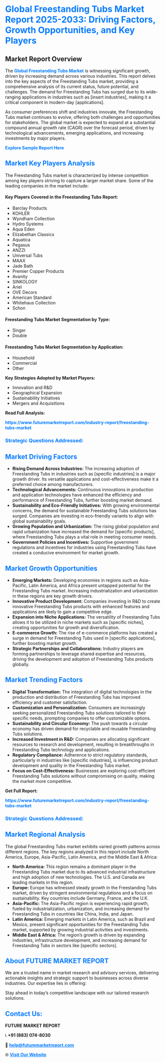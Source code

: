 <h1 style="color: #007BFF;">Global Freestanding Tubs Market Report 2025-2033: Driving Factors, Growth Opportunities, and Key Players</h1>

<section id="overview">
<h2>Market Report Overview</h2>
<p>The <a href="https://www.futuremarketreport.com/industry-report/freestanding-tubs-market" style="color: #007BFF; text-decoration: none;"><strong>Global Freestanding Tubs Market</strong></a> is witnessing significant growth, driven by increasing demand across various industries. This report delves into the key aspects of the Freestanding Tubs market, providing a comprehensive analysis of its current status, future potential, and challenges. The demand for Freestanding Tubs has surged due to its wide-ranging applications in industries such as [insert industries], making it a critical component in modern-day [applications].</p>
<p>As consumer preferences shift and industries innovate, the Freestanding Tubs market continues to evolve, offering both challenges and opportunities for stakeholders. The global market is expected to expand at a substantial compound annual growth rate (CAGR) over the forecast period, driven by technological advancements, emerging applications, and increasing investments by major players.</p>
</section>

<section id="overview">
<p><a href="https://www.futuremarketreport.com/request-sample/reportId=105605" style="color: #007BFF; text-decoration: none;"><strong>Explore Sample Report Here</strong></a></p>
</section>

<section id="key-players">
<h2 style="color: #007BFF;">Market Key Players Analysis</h2>
<p>The Freestanding Tubs market is characterized by intense competition among key players striving to capture a larger market share. Some of the leading companies in the market include:</p>
<h4>Key Players Covered in the Freestanding Tubs Report:</h4>
<ul><li>Barclay Products</li><li>KOHLER</li><li>Wyndham Collection</li><li>Hydro Systems</li><li>Aqua Eden</li><li>Elizabethan Classics</li><li>Aquatica</li><li>Pegasus</li><li>ANZZI</li><li>Universal Tubs</li><li>MAAX</li><li>Jade Bath</li><li>Premier Copper Products</li><li>Avanity</li><li>SINKOLOGY</li><li>Ariel</li><li>OVE Decors</li><li>American Standard</li><li>Whitehaus Collection</li><li>Schon</li></ul>
<h4>Freestanding Tubs Market Segmentation by Type:</h4>
<ul><li>Singer</li><li>Double</li></ul>

<h4>Freestanding Tubs Market Segmentation by Application:</h4>
<ul><li>Household</li><li>Commercial</li><li>Other</li></ul>
<p><strong>Key Strategies Adopted by Market Players:</strong></p>
<ul>
<li>Innovation and R&D</li>
<li>Geographical Expansion</li>
<li>Sustainability Initiatives</li>
<li>Mergers and Acquisitions</li>
</ul>
</section>

<section>
<p><strong>Read Full Analysis: </strong></p><a href="https://www.futuremarketreport.com/industry-report/freestanding-tubs-market" style="color: #007BFF; text-decoration: none;"><strong>https://www.futuremarketreport.com/industry-report/freestanding-tubs-market</strong></a>
<h3 style="color: #007BFF;">Strategic Questions Addressed:</h3>
</section>

<section id="driving-factors">
<h2 style="color: #007BFF;">Market Driving Factors</h2>
<ul>
<li><strong>Rising Demand Across Industries:</strong> The increasing adoption of Freestanding Tubs in industries such as [specific industries] is a major growth driver. Its versatile applications and cost-effectiveness make it a preferred choice among manufacturers.</li>
<li><strong>Technological Advancements:</strong> Continuous innovations in production and application technologies have enhanced the efficiency and performance of Freestanding Tubs, further boosting market demand.</li>
<li><strong>Sustainability and Eco-Friendly Initiatives:</strong> With growing environmental concerns, the demand for sustainable Freestanding Tubs solutions has surged. Companies are investing in eco-friendly variants to align with global sustainability goals.</li>
<li><strong>Growing Population and Urbanization:</strong> The rising global population and rapid urbanization have increased the demand for [specific products], where Freestanding Tubs plays a vital role in meeting consumer needs.</li>
<li><strong>Government Policies and Incentives:</strong> Supportive government regulations and incentives for industries using Freestanding Tubs have created a conducive environment for market growth.</li>
</ul>
</section>

<section id="growth-opportunities">
<h2 style="color: #007BFF;">Market Growth Opportunities</h2>
<ul>
<li><strong>Emerging Markets:</strong> Developing economies in regions such as Asia-Pacific, Latin America, and Africa present untapped potential for the Freestanding Tubs market. Increasing industrialization and urbanization in these regions are key growth drivers.</li>
<li><strong>Innovative Product Development:</strong> Companies investing in R&D to create innovative Freestanding Tubs products with enhanced features and applications are likely to gain a competitive edge.</li>
<li><strong>Expansion into Niche Applications:</strong> The versatility of Freestanding Tubs allows it to be utilized in niche markets such as [specific niches], creating opportunities for growth and diversification.</li>
<li><strong>E-commerce Growth:</strong> The rise of e-commerce platforms has created a surge in demand for Freestanding Tubs used in [specific applications], further boosting market growth.</li>
<li><strong>Strategic Partnerships and Collaborations:</strong> Industry players are forming partnerships to leverage shared expertise and resources, driving the development and adoption of Freestanding Tubs products globally.</li>
</ul>
</section>

<section id="trending-factors">
<h2 style="color: #007BFF;">Market Trending Factors</h2>
<ul>
<li><strong>Digital Transformation:</strong> The integration of digital technologies in the production and distribution of Freestanding Tubs has improved efficiency and customer satisfaction.</li>
<li><strong>Customization and Personalization:</strong> Consumers are increasingly seeking personalized Freestanding Tubs solutions tailored to their specific needs, prompting companies to offer customizable options.</li>
<li><strong>Sustainability and Circular Economy:</strong> The push towards a circular economy has driven demand for recyclable and reusable Freestanding Tubs solutions.</li>
<li><strong>Increased Investment in R&D:</strong> Companies are allocating significant resources to research and development, resulting in breakthroughs in Freestanding Tubs technology and applications.</li>
<li><strong>Regulatory Compliance:</strong> Adherence to strict regulatory standards, particularly in industries like [specific industries], is influencing product development and quality in the Freestanding Tubs market.</li>
<li><strong>Focus on Cost-Effectiveness:</strong> Businesses are exploring cost-efficient Freestanding Tubs solutions without compromising on quality, making the market more competitive.</li>
</ul>
</section>

<section>
<p><strong>Get Full Report: </strong></p><a href="https://www.futuremarketreport.com/industry-report/freestanding-tubs-market" style="color: #007BFF; text-decoration: none;"><strong>https://www.futuremarketreport.com/industry-report/freestanding-tubs-market</strong></a>
<h3 style="color: #007BFF;">Strategic Questions Addressed:</h3>
</section>


<section id="regional-analysis">
<h2 style="color: #007BFF;">Market Regional Analysis</h2>
<p>The global Freestanding Tubs market exhibits varied growth patterns across different regions. The key regions analyzed in this report include North America, Europe, Asia-Pacific, Latin America, and the Middle East & Africa:</p>
<ul>
<li><strong>North America:</strong> This region remains a dominant player in the Freestanding Tubs market due to its advanced industrial infrastructure and high adoption of new technologies. The U.S. and Canada are leading markets in this region.</li>
<li><strong>Europe:</strong> Europe has witnessed steady growth in the Freestanding Tubs market, driven by stringent environmental regulations and a focus on sustainability. Key countries include Germany, France, and the U.K.</li>
<li><strong>Asia-Pacific:</strong> The Asia-Pacific region is experiencing rapid growth, fueled by industrialization, urbanization, and increasing demand for Freestanding Tubs in countries like China, India, and Japan.</li>
<li><strong>Latin America:</strong> Emerging markets in Latin America, such as Brazil and Mexico, present significant opportunities for the Freestanding Tubs market, supported by growing industrial activities and investments.</li>
<li><strong>Middle East & Africa:</strong> The region’s growth is driven by expanding industries, infrastructure development, and increasing demand for Freestanding Tubs in sectors like [specific sectors].</li>
</ul>
</section>

<footer>
<h2 style="color: #007BFF;">About FUTURE MARKET REPORT</h2>
<p>We are a trusted name in market research and advisory services, delivering actionable insights and strategic support to businesses across diverse industries. Our expertise lies in offering:</p>

<p>Stay ahead in today’s competitive landscape with our tailored research solutions.</p>

<h2 style="color: #007BFF;">Contact Us:</h2>
<p><strong>FUTURE MARKET REPORT</strong></p>
<p>📞 <strong>+91 (883) 074-8030</strong></p>
<p>📧 <strong><a href="mailto:help@futuremarketreport.com" style="color: #007BFF;">help@futuremarketreport.com</a></strong></p>
<p>🌐 <strong><a href="https://www.futuremarketreport.com/" style="color: #007BFF;">Visit Our Website</a></strong></p>
</footer>